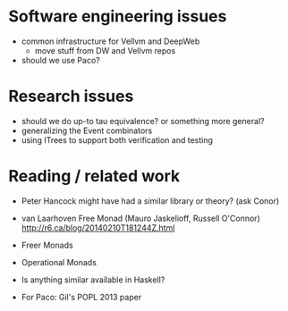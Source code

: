# Software engineering issues

- common infrastructure for Vellvm and DeepWeb
    - move stuff from DW and Vellvm repos
- should we use Paco?

# Research issues

- should we do up-to tau equivalence?  or something more general?
- generalizing the Event combinators
- using ITrees to support both verification and testing

# Reading / related work

- Peter Hancock might have had a similar library or theory?  (ask Conor)
- van Laarhoven Free Monad (Mauro Jaskelioff, Russell O'Connor)
    http://r6.ca/blog/20140210T181244Z.html
- Freer Monads
- Operational Monads
- Is anything similar available in Haskell?

- For Paco: Gil's POPL 2013 paper

